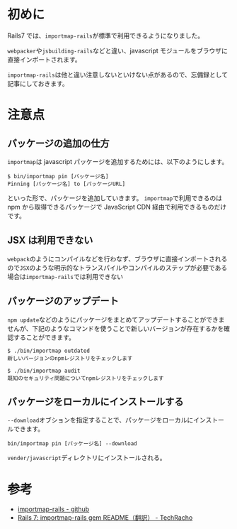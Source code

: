 <!--
title:   【Rails】importmap-railsの注意点
tags:    Importmap.Javascript,Rails,Rails7
id:      af1c2aa655839e9c83e8
private: false
-->


# 初めに

Rails7 では、`importmap-rails`が標準で利用できるようになりました。

`webpacker`や`jsbuilding-rails`などと違い、javascript モジュールをブラウザに直接インポートされます。

`importmap-rails`は他と違い注意しないといけない点があるので、忘備録として記事にしておきます。

# 注意点

## パッケージの追加の仕方

`importmap`は javascript パッケージを追加するためには、以下のようにします。

```console
$ bin/importmap pin [パッケージ名]
Pinning [パッケージ名] to [パッケージURL]
```

といった形で、パッケージを追加していきます。
`importmap`で利用できるのは npm から取得できるパッケージで JavaScript CDN 経由で利用できるものだけです。

## JSX は利用できない

`webpack`のようにコンパイルなどを行わなず、ブラウザに直接インポートされるので`JSX`のような明示的なトランスパイルやコンパイルのステップが必要である場合は`importmap-rails`では利用できない

## パッケージのアップデート

`npm update`などのようにパッケージをまとめてアップデートすることができませんが、下記のようなコマンドを使うことで新しいバージョンが存在するかを確認することができます。

```console
$ ./bin/importmap outdated
新しいバージョンのnpmレジストリをチェックします

$ ./bin/importmap audit
既知のセキュリティ問題についてnpmレジストリをチェックします
```

## パッケージをローカルにインストールする

`--download`オブションを指定することで、パッケージをローカルにインストールできます。

```console
bin/importmap pin [パッケージ名] --download
```

`vender/javascript`ディレクトリにインストールされる。

# 参考

- [importmap-rails - github](https://github.com/rails/importmap-rails)
- [Rails 7: importmap-rails gem README（翻訳） - TechRacho](https://techracho.bpsinc.jp/hachi8833/2022_06_29/112183)